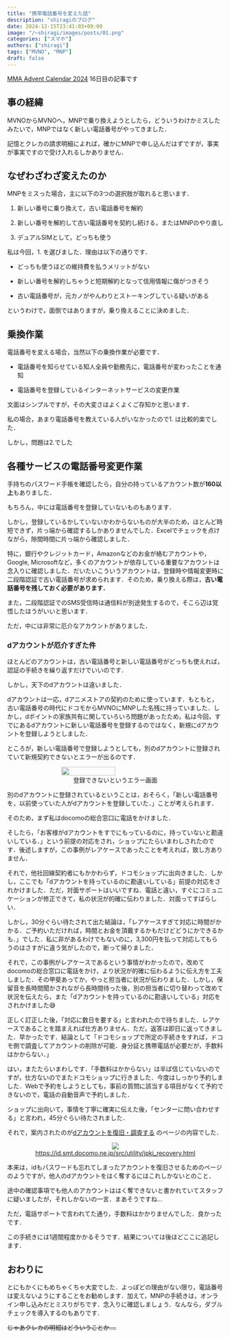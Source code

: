```yaml
---
title: "携帯電話番号を変えた話"
description: "shiragiのブログ"
date: 2024-12-15T23:41:03+09:00
image: "/~shiragi/images/posts/01.png"
categories: ["スマホ"]
authors: ["shiragi"]
tags: ["MVNO", "MNP"]
draft: false
---
```


[MMA Advent Calendar 2024](https://adventar.org/calendars/10770) 16日目の記事です

## 事の経緯

MVNOからMVNOへ，MNPで乗り換えようとしたら，どういうわけかミスしたみたいで，MNPではなく新しい電話番号がやってきました．

記憶とクレカの請求明細によれば，確かにMNPで申し込んだはずですが，事実が事実ですので受け入れるしかありません．

## なぜわざわざ変えたのか

MNPをミスった場合，主に以下の3つの選択肢が取れると思います．

1. 新しい番号に乗り換えて，古い電話番号を解約

1. 新しい番号を解約して古い電話番号を契約し続ける，またはMNPのやり直し

1. デュアルSIMとして，どっちも使う

私は今回，1. を選びました．理由は以下の通りです．

- どっちも使うほどの維持費を払うメリットがない

- 新しい番号を解約しちゃうと短期解約となって信用情報に傷がつきそう

- 古い電話番号が，元カノがやんわりとストーキングしている疑いがある

というわけで，面倒ではありますが，乗り換えることに決めました．

## 乗換作業

電話番号を変える場合，当然以下の乗換作業が必要です．

- 電話番号を知らせている知人全員や勤務先に，電話番号が変わったことを通知

- 電話番号を登録しているインターネットサービスの変更作業

文面はシンプルですが，その大変さはよくよくご存知かと思います．

私の場合，あまり電話番号を教えている人がいなかったので1. は比較的楽でした．

しかし，問題は2.でした

## 各種サービスの電話番号変更作業

手持ちのパスワード手帳を確認したら，自分の持っているアカウント数が**160以上**もありました．

もちろん，中には電話番号を登録していないものもあります．

しかし，登録しているかしていないかわからないものが大半のため，ほとんど時短できず，片っ端から確認するしかありませんでした．Excelでチェックを点けながら，隙間時間に片っ端から確認しました．

特に，銀行やクレジットカード，Amazonなどのお金が絡むアカウントや，Google, Microsoftなど，多くのアカウントが依存している重要なアカウントは念入りに確認しました．だいたいこういうアカウントは，登録時や情報変更時に二段階認証で古い電話番号が求められます．そのため，乗り換える際は，**古い電話番号を残しておく必要があります．**

また，二段階認証でのSMS受信時は通信料が別途発生するので，そこら辺は覚悟したほうがいいと思います．

ただ，中には非常に厄介なアカウントがありました．

### dアカウントが厄介すぎた件

ほとんどのアカウントは，古い電話番号と新しい電話番号がどっちも使えれば，認証の手続きを繰り返すだけでいいのです．

しかし，天下のdアカウントは違いました．

dアカウントは一応，dアニメストアの契約のために使っています．もともと，古い電話番号の時代にドコモからMVNOにMNPした名残に持っていました．しかし，dポイントの家族共有に関していろいろ問題があったため，私は今回，すでにあるdアカウントに新しい電話番号を登録するのではなく，新規にdアカウントを登録しようとしました．

ところが，新しい電話番号で登録しようとしても，別のdアカウントに登録されていて新規契約できないとエラーが出るのです．

<div style="display: flex;justify-content: center;flex-direction: column;align-items: center;">
<img src="/~shiragi/images/posts/01-1.webp" width="50%" height="50%">
登録できないというエラー画面
</div>

別のdアカウントに登録されているということは，おそらく，「新しい電話番号を，以前使っていた人がdアカウントを登録していた．」ことが考えられます．

そのため，まず私はdocomoの総合窓口に電話をかけました．

そしたら，「お客様がdアカウントをすでにもっているのに，持っていないと勘違いしている．」という前提の対応をされ，ショップにたらいまわしされたのです．後述しますが，この事例がレアケースであったことを考えれば，致し方ありません．

それで，他社回線契約者にもかかわらず，ドコモショップに出向きました．しかし，ここでも「dアカウントを持っているのに勘違いしている」前提の対応をされかけました．ただ，対面サポートはいいですね．電話と違い，すぐにコミュニケーションが修正できて，私の状況が的確に伝わりました．対面ってすばらしい．

しかし，30分ぐらい待たされて出た結論は，「レアケースすぎて対応に時間がかかる．ご予約いただければ，時間とお金を頂戴するかもだけどどうにかできるかも．」でした．私に非があるわけでもないのに，3,300円を払って対応してもらうのはさすがに違う気がしたので，断って帰りました．

それで，この事例がレアケースであるという事情がわかったので，改めてdocomoの総合窓口に電話をかけ，より状況が的確に伝わるように伝え方を工夫しました．その甲斐あってか，やっと担当者に状況が伝わりました．しかし，保留音を長時間聞かされながら長時間待った後，別の担当者に切り替わって改めて状況を伝えたら，また「dアカウントを持っているのに勘違いしている」対応をされかけました😅

正しく訂正した後，「対応に数日を要する」と言われたので待ちました．レアケースであることを踏まえれば仕方ありません．ただ，返答は即日に返ってきました．早かったです．結論として「ドコモショップで所定の手続きをすれば，ドコモ側で調査してアカウントの削除が可能．身分証と携帯電話が必要だが，手数料はかからない．」

はい，またたらいまわしです．「手数料はかからない」は半ば信じていないのですが，仕方ないのでまたドコモショップに行きました．今度はしっかり予約しました．Webで予約をしようとしても，事前の質問に該当する項目がなくて予約できないので，電話の自動音声で予約しました．

ショップに出向いて，事情を丁寧に確実に伝えた後，「センターに問い合わせする」と言われ，45分ぐらい待たされました．

それで，案内されたのが[dアカウントを復旧・調査する](https://id.smt.docomo.ne.jp/src/utility/jpki_recovery.html) のページの内容でした．

<div style="display: flex;justify-content: center;flex-direction: column;align-items: center;">
<img src="/~shiragi/images/posts/01-2.webp">
<a href="https://id.smt.docomo.ne.jp/src/utility/jpki_recovery.html">https://id.smt.docomo.ne.jp/src/utility/jpki_recovery.html</a>
</div>

本来は，idもパスワードも忘れてしまったアカウントを復旧させるためのページのようですが，他人のdアカウントをはく奪するにはこれしかないとのこと．

途中の確認事項でも他人のアカウントははく奪できないと書かれていてスタッフに疑いましたが，それしかないの一言．まあそうですね…

ただ，電話サポートで言われてた通り，手数料はかかりませんでした．良かったです．

この手続きには1週間程度かかるそうです．結果については後ほどここに追記します．

## おわりに

とにもかくにもめちゃくちゃ大変でした．よっぽどの理由がない限り，電話番号は変えないようにすることをお勧めします．加えて，MNPの手続きは，オンライン申し込みだとミスりがちです．念入りに確認しましょう．なんなら，ダブルチェックを導入するのもありです．

~~じゃあクレカの明細はどういうことか….~~
